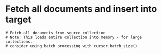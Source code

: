  # Fetch all documents and insert into target
    # Fetch all documents from source collection
    # Note: This loads entire collection into memory - for large collections,
    # consider using batch processing with cursor.batch_size()